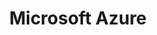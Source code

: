 ---
title: "Microsoft Azure"
linkTitle: "Microsoft Azure"
weight: 1
description: >-
  The following guide in this section will walk you through how to project an Azure VM installed with SQL Server as an Azure Arc enabled server and Azure Arc enabled SQL. This guide, using Azure VM is designed for demo and testing purposes ONLY and is not supported.

  In each guide, you find a detailed, technical explanation of the mechanism and why it is not expected to project an Azure VM as an Azure Arc enabled server.
---
